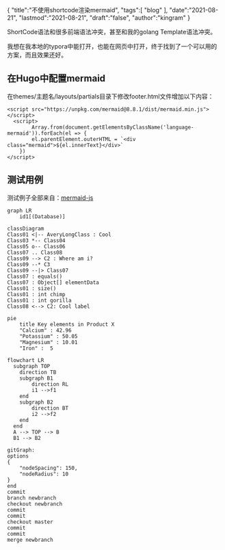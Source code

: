{
  "title":"不使用shortcode渲染mermaid",
  "tags":[
    "blog"
  ],
  "date":"2021-08-21",
  "lastmod":"2021-08-21",
  "draft":"false",
  "author":"kingram"
}

ShortCode语法和很多前端语法冲突，甚至和我的golang Template语法冲突。

我想在我本地的typora中能打开，也能在网页中打开，终于找到了一个可以用的方案，而且效果还好。

## 在Hugo中配置mermaid
在themes/主题名/layouts/partials目录下修改footer.html文件增加以下内容：
```
<script src="https://unpkg.com/mermaid@8.8.1/dist/mermaid.min.js"></script>
  <script>
        Array.from(document.getElementsByClassName('language-mermaid')).forEach(el => {
        el.parentElement.outerHTML = `<div class="mermaid">${el.innerText}</div>`
    })
</script>
```
## 测试用例
测试例子全部来自：[mermaid-js](https://mermaid-js.github.io/mermaid/#/)
```mermaid
graph LR
    id1[(Database)]
```


```mermaid
classDiagram
Class01 <|-- AveryLongClass : Cool
Class03 *-- Class04
Class05 o-- Class06
Class07 .. Class08
Class09 --> C2 : Where am i?
Class09 --* C3
Class09 --|> Class07
Class07 : equals()
Class07 : Object[] elementData
Class01 : size()
Class01 : int chimp
Class01 : int gorilla
Class08 <--> C2: Cool label
```

```mermaid
pie
    title Key elements in Product X
    "Calcium" : 42.96
    "Potassium" : 50.05
    "Magnesium" : 10.01
    "Iron" :  5
```


```mermaid
flowchart LR
  subgraph TOP
    direction TB
    subgraph B1
        direction RL
        i1 -->f1
    end
    subgraph B2
        direction BT
        i2 -->f2
    end
  end
  A --> TOP --> B
  B1 --> B2
```


```mermaid
gitGraph:
options
{
    "nodeSpacing": 150,
    "nodeRadius": 10
}
end
commit
branch newbranch
checkout newbranch
commit
commit
checkout master
commit
commit
merge newbranch
```
